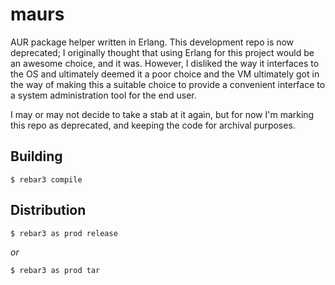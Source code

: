 maurs
=====

AUR package helper written in Erlang. This development repo is now deprecated; I originally thought that using Erlang for this project would be an awesome choice, and it was. However, I disliked the way it interfaces to the OS and ultimately deemed it a poor choice and the VM ultimately got in the way of making this a suitable choice to provide a convenient interface to a system administration tool for the end user.

I may or may not decide to take a stab at it again, but for now I'm marking this repo as deprecated, and keeping the code for archival purposes.

Building
--------

    $ rebar3 compile

Distribution
------------

    $ rebar3 as prod release

_or_

    $ rebar3 as prod tar
